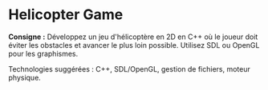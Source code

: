 # Helicopter Game

**Consigne :**
Développez un jeu d'hélicoptère en 2D en C++ où le joueur doit éviter les obstacles et avancer le plus loin possible. Utilisez SDL ou OpenGL pour les graphismes.

Technologies suggérées : C++, SDL/OpenGL, gestion de fichiers, moteur physique.
